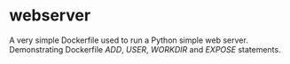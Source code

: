 # webserver

A very simple Dockerfile used to run a Python simple web server.  Demonstrating Dockerfile *ADD*, *USER*, *WORKDIR* and *EXPOSE* statements.
